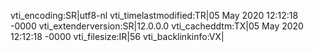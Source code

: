 vti_encoding:SR|utf8-nl
vti_timelastmodified:TR|05 May 2020 12:12:18 -0000
vti_extenderversion:SR|12.0.0.0
vti_cacheddtm:TX|05 May 2020 12:12:18 -0000
vti_filesize:IR|56
vti_backlinkinfo:VX|
